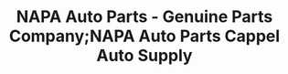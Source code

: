 ---
title: "NAPA Auto Parts - Genuine Parts Company;NAPA Auto Parts Cappel Auto Supply"
url: /omaha/napa-auto-parts-genuine-parts-company-napa-auto-parts-cappel-auto-supply/
shop: Autoteile
---